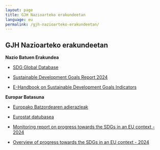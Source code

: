 ```yaml
---
layout: page
title: GJH Nazioarteko erakundeetan 
language: eu
permalink: /gjh-nazioarteko-erakundeetan/
---
```


## GJH Nazioarteko erakundeetan 

**Nazio Batuen Erakundea**
- [SDG Global Database](https://unstats.un.org/sdgs/dataportal)

- [Sustainable Development Goals Report 2024](https://unstats.un.org/sdgs/report/2024/)

- [E-Handbook on Sustainable Development Goals Indicators](https://unstats.un.org/sdgs/dataportal)

**Europar Batasuna**
- [Europako Batzordearen adierazleak](https://ec.europa.eu/eurostat/web/sdi/overview)

- [Eurostat datubasea](https://ec.europa.eu/eurostat/web/sdi/database)

- [Monitoring report on progress towards the SDGs in an EU context - 2024](https://ec.europa.eu/eurostat/documents/15234730/19397895/KS-05-24-071-EN-N.pdf/730c983a-fa93-6ce2-7905-2379de04f3e9?version=1.0&t=1718611411114)

- [Overview of progress towards the SDGs in an EU context - 2024](https://ec.europa.eu/eurostat/documents/4031688/19398139/KS-05-24-072-EN-N.pdf/021a09dd-277d-87d1-e347-867f0263ab59?version=1.1&t=1718618520865)